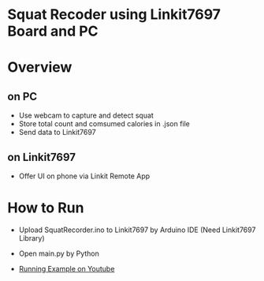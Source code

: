 # Squat Recoder using Linkit7697 Board and PC

# Overview

## on PC
* Use webcam to capture and detect squat
* Store total count and comsumed calories in .json file
* Send data to Linkit7697

## on Linkit7697
* Offer UI on phone via Linkit Remote App

# How to Run
* Upload SquatRecorder.ino to Linkit7697 by Arduino IDE (Need Linkit7697 Library)

* Open main.py by Python

* [Running Example on Youtube](https://www.youtube.com/watch?v=n3ovGhKrgko)